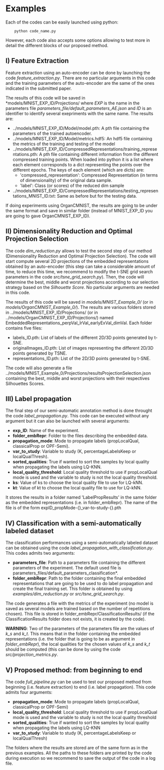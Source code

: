 # Examples

Each of the codes can be easily launched using python: 

        python code_name.py
                                                      
However, each code also accepts some options allowing to test more in detail the different blocks of our proposed method.

## I) Feature Extraction

Feature extraction using an auto-encoder can be done by launching the code *feature_extraction.py*. There are no particular arguments in this code and the training parameters of the auto-encoder are the same of the ones indicated in the submitted paper.

The results of this code will be saved in *models/MNIST_EXP_ID/Projections/ where *EXP* is the name in the parameters file *parameters_file/default_parameters_AE.json* and *ID* is an identifier to identify several exepriments with the same name. The results are:
* ../models/MNIST_EXP_ID/Model/model.pth: A pth file containing the parameters of the trained autoencoder.
* ../models/MNIST_EXP_ID/Model/metrics.hdf5: An hdf5 file containing the metrics of the training and testing of the model
* ../models/MNIST_EXP_ID/CompressedRepresentations/training_representations.pth: A pth file containing different information from the different compressed training points. When loaded into python it is a list where each element corresponds to a dict representing the points over the different epochs. The keys of each element (which are dicts) are:
    * 'compressed_representation': Compressed Representation (in terms of dimensionality) of the original data sample.
    * 'label': Class (or scores) of the reduced dim sample
*  ../models/MNIST_EXP_ID/CompressedRepresentations/testing_representations_MNIST_ID.txt: Same as before but for the testing data.

If doing experiments using OrganCMNIST, the results are going to be under the same format and save in similar folder (instead of MNIST_EXP_ID you are going to gave OrganCMNIST_EXP_ID).

## II) Dimensionality Reduction and Optimal Projection Selection

The code *dim_reduction.py* allows to test the second step of our method (Dimensionality Reduction and Optimal Projection Selection). The code will start compute several 2D projections of the embedded representations obtained by an auto-encoder (this step can take a considerable amount of time, to reduce this time, we recommend to modify the t-SNE grid search parameters in the code *src/tsne_grid_search.py*). Then, the code will determine the best, middle and worst projections according to our selection strategy based on the *Silhouette Score*. No particular arguments are needed in this code.

The results of this code will be saved in *models/MNIST_Example_0/* (or in *models/OrganCMNIST_Example_0/*). The results are various folders stored in ../models/MNIST_EXP_ID/Projections/ (or in ../models/OrganCMNIST_EXP_ID/Projections/) named EmbeddedRepresentations_perpVal_lrVal_earlyExVal_dimVal. Each folder contains five files:
- labels_ID.pth: List of labels of the different 2D/3D points generated by t-SNE.
- originalImages_ID.pth: List of images representing the different 2D/3D
points generated by TSNE.
- representations_ID.pth: List of the 2D/3D points generated by t-SNE.

The code will also generate a file ../models/MNIST_Example_0/Projections/resultsProjectionSelection.json containing the best, middle and worst projections with their respectives Silhouettes Scores.

## III) Label propagation

The final step of our semi-automatic annotation method is done throught the code *label_propagation.py*. This code can be executed without any argument but it can also be launched with several arguments:
* **exp_ID**: Name of the experiment.
* **folder_embRepr**: Folder to the files describing the embedded data.
* **propagation_mode**: Mode to propagate labels (propLocalQual, classicalProp or OPF-Semi).
* **var_to_study**: Variable to study (K, percentageLabelsKeep or localQualThresh).
* **sorted_qualities**: True if wanted to sort the samples by local quality when propagating the labels using LQ-KNN.
* **local_quality_threshold**: Local quality threshold to use if propLocalQual mode is used and the variable to study is not the local quality threshold.
* **ks**: Value of ks to choose the local quality file to use for LQ-kNN.
* **kt**: Value of kt to choose the local quality file to use for LQ-kNN.

It stores the results in a folder named 'LabelPropResults' in the same folder as the embedded representations (i.e. in folder_embRepr). The name of the file is of the form expID_propMode-{}_var-to-study-{}.pth

 ## IV) Classification with a semi-automatically labeled dataset
 
 The classification performances using a semi-automatically labeled dataset can be obtained using the code *label_propagation_with_classification.py*. This codes admits two arguments:
 * **parameters_file**: Path to a parameters file containing the different parameters of the experiment. The default used file is parameters_files/default_parameters_classification*.
 * **folder_embRepr**: Path to the folder containing the final embedded representations that are going to be used to do label propagation and create the final training set. This folder is obtained by using *examples/dim_reduction.py* or *src/tsne_grid_search.py*. 

The code generates a file with the metrics of the experiment (no model is saved as several models are trained based on the number of repetitions chosen). This file is stored in folder_embRepr/ClassificationResults/ (if the ClassificationResults folder does not exists, it is created by the code).
 
 **WARNING**: Two of the parameters of the parameters file are the values of *k_s* and *k_t*. This means that in the folder containing the embedded representations (i.e. the folder that is going to be as argument in *folder_embRepr*), the local qualities for the chosen values of *k_s* and *k_t* should be computed (this can be done by using the code *src/projection_metrics.py*.
 
 ## V) Proposed method: from beginning to end
 
The code *full_pipeline.py* can be used to test our proposed method from beginning (i.e. feature extraction) to end (i.e. label propagation). This code admits four arguments:
* **propagation_mode**: Mode to propagate labels (propLocalQual, classicalProp or OPF-Semi)
* **local_quality_threshold**: Local quality threshold to use if propLocalQual mode is used and the variable to study is not the local quality threshold
* **sorted_qualities**: True if wanted to sort the samples by local quality when propagating the labels using LQ-KNN
* **var_to_study**: Variable to study (K, percentageLabelsKeep or localQualThresh)

The folders where the results are stored are of the same form as in the previous examples. All the paths to these folders are printed by the code during execution so we recommend to save the output of the code in a log file.

